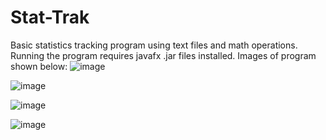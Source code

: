 # Stat-Trak
Basic statistics tracking program using text files and math operations.
Running the program requires javafx .jar files installed.
Images of program shown below:
![image](https://github.com/ViableGolem4375/Stat-Trak/assets/60228542/f14844d5-a64b-47ea-a6e1-6494a6878231)

![image](https://github.com/ViableGolem4375/Stat-Trak/assets/60228542/83b39f8f-15bc-4a35-9852-8fd5356bdc5d)

![image](https://github.com/ViableGolem4375/Stat-Trak/assets/60228542/ce3641cc-51c2-4a1c-969c-6f7ad9292927)

![image](https://github.com/ViableGolem4375/Stat-Trak/assets/60228542/b5155072-cda1-461b-9a6a-d8956b99fff7)
